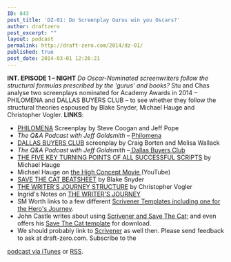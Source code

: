 ```yaml
---
ID: 843
post_title: 'DZ-01: Do Screenplay Gurus win you Oscars?'
author: draftzero
post_excerpt: ""
layout: podcast
permalink: http://draft-zero.com/2014/dz-01/
published: true
post_date: 2014-03-01 12:26:21
---
```

**INT. EPISODE 1 – NIGHT** *Do Oscar-Nominated screenwriters follow the structural formulas prescribed by the 'gurus' and books?* Stu and Chas analyse two screenplays nominated for Academy Awards in 2014 – PHILOMENA and DALLAS BUYERS CLUB – to see whether they follow the structural theories espoused by Blake Snyder, Michael Hauge and Christopher Vogler. **LINKS**: 
*   <a href="http://1e36a764da2f6b46c156-0fa6f106d654e15326ee14d2a07c02d0.r64.cf1.rackcdn.com/2014/02/Philomena.pdf" target="_blank">PHILOMENA</a> Screenplay by Steve Coogan and Jeff Pope
*   *The Q&A Podcast with Jeff Goldsmith* – <a href="http://www.theqandapodcast.com/2013/12/steve-coogan-philomena-q.html" target="_blank">Philomena</a>
*   <a href="http://focusguilds2013.com/workspace/media/dbc_final-script_-12.02.12-.pdf" target="_blank">DALLAS BUYERS CLUB</a> screenplay by Craig Borten and Melisa Wallack
*   *The Q&A Podcast with Jeff Goldsmith* –<a href="http://www.theqandapodcast.com/2014/01/dallas-buyers-club-q.html" target="_blank"> Dallas Buyers Club</a>
*   <a href="https://www.storymastery.com/articles/30-screenplay-structure" target="_blank">THE FIVE KEY TURNING POINTS OF ALL SUCCESSFUL SCRIPTS</a> by Michael Hauge
*   Michael Hauge on <a href="http://www.youtube.com/watch?v=hWGgYCzrRSg" target="_blank">the High Concept Movie </a>(YouTube)
*   <a title="Blake Snyder's SAVE THE CAT beatsheet" href="http://www.savethecat.com/category/beat-sheet/" target="_blank">SAVE THE CAT BEATSHEET</a> by Blake Snyder
*   <a href="http://changingminds.org/disciplines/storytelling/plots/vogler_structure.htm" target="_blank">THE WRITER'S JOURNEY STRUCTURE</a> by Christopher Vogler
*   Ingrid's Notes on <a href="http://ingridsnotes.wordpress.com/tag/heros-journey/" target="_blank">THE WRITER'S JOURNEY</a>
*   SM Worth links to a few different <a href="http://smworth.blogspot.com.au/2012/03/scrivener-templates.html" target="_blank">Scrivener Templates including one for the Hero's Journey</a>.
*   John Castle writes about using <a href="http://johncastlewriter.com/2013/04/14/scrivener-and-save-the-cat/?relatedposts_exclude=224" target="_blank">Scrivener and Save The Cat;</a> and even offers his <a href="http://johncastlewriter.com/2013/10/12/scrivener-and-save-the-cat-templates/" target="_blank">Save The Cat template</a> for download.
*   We should probably link to <a href="http://www.literatureandlatte.com" target="_blank">Scrivener</a> as well then. Please send feedback to ask at draft-zero.com. Subscribe to the 

[podcast via iTunes][1] or [RSS][2].

 [1]: https://itunes.apple.com/au/podcast/draft-zero-screenwriting-podcast/id847126598?mt=2&ls=1
 [2]: http://draftzero.libsyn.com/rss